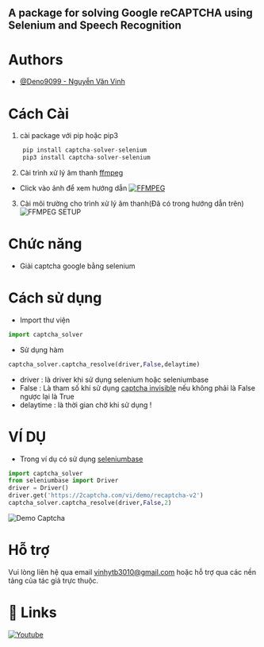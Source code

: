## A package for solving Google reCAPTCHA using Selenium and Speech Recognition
# Authors
- [@Deno9099 - Nguyễn Văn Vinh](https://pypi.org/user/deno9099/)
# Cách Cài
1. cài package với pip hoặc pip3
```python
    pip install captcha-solver-selenium
    pip3 install captcha-solver-selenium
```
2. Cài trình xử lý âm thanh [ffmpeg](https://www.ffmpeg.org/download.html#build-windows)
* Click vào ảnh để xem hướng dẫn
[![FFMPEG](https://i.postimg.cc/DZ6mdk4k/viet-code-ffmpeg-tao-video-hang-loat-e-spam-tu-video-anh-nhac-213015755.png)](https://www.geeksforgeeks.org/how-to-install-ffmpeg-on-windows/)
3. Cài môi trường cho trình xử lý âm thanh(Đã có trong hướng dẫn trên)
![FFMPEG SETUP](https://media1.giphy.com/media/v1.Y2lkPTc5MGI3NjExMnh4b2pubXZueTk4c24xc3V5dGZrMDBqdXlhbGUxeDZmeWZkMGJ6byZlcD12MV9pbnRlcm5hbF9naWZfYnlfaWQmY3Q9Zw/6WKmMaCZjqCzCA5Hvj/giphy.gif)
# Chức năng
- Giải captcha google bằng selenium
# Cách sử dụng
- Import thư viện
```python
import captcha_solver
```
- Sử dụng hàm
```python
captcha_solver.captcha_resolve(driver,False,delaytime)
```
- driver : là driver khi sử dụng selenium hoặc seleniumbase
- False : Là tham số khi sử dụng [captcha invisible](https://2captcha.com/vi/demo/recaptcha-v2-invisible) nếu không phải là False ngược lại là True
- delaytime : là thời gian chờ khi sử dụng ! 
# VÍ DỤ
- Trong ví dụ có sử dụng [seleniumbase](https://seleniumbase.io/help_docs/install/)
```python
import captcha_solver
from seleniumbase import Driver
driver = Driver()
driver.get('https://2captcha.com/vi/demo/recaptcha-v2')
captcha_solver.captcha_resolve(driver,False,2)
```
![Demo Captcha](https://media4.giphy.com/media/v1.Y2lkPTc5MGI3NjExbXd1dHNzOW1kejk2dW50aXExNmJqc2d3bnFpNHhyaDEyNmVkNmR6aiZlcD12MV9pbnRlcm5hbF9naWZfYnlfaWQmY3Q9Zw/zyhEvFZ81gKQh6qSuL/giphy.gif)
# Hỗ trợ
Vui lòng liên hệ qua email [vinhytb3010@gmail.com](mailto:vinhytb3010@gmail.com) hoặc hỗ trợ qua các nền tảng của tác giả trực thuộc.
# 🔗 Links
[![Youtube](https://pypi-camo.freetls.fastly.net/be6f6294510dc074c3451a292d5de17a3874322a/68747470733a2f2f692e706f7374696d672e63632f37686b38366a77582f696d616765732d72656d6f766562672d707265766965772e706e67)](https://www.youtube.com/@wne9838)